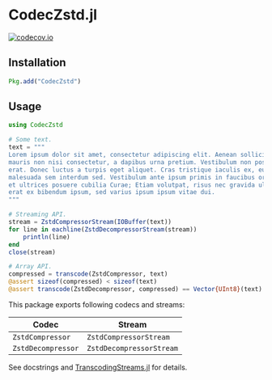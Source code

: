 CodecZstd.jl
============

[![codecov.io][codecov-img]][codecov-url]

## Installation

```julia
Pkg.add("CodecZstd")
```

## Usage

```julia
using CodecZstd

# Some text.
text = """
Lorem ipsum dolor sit amet, consectetur adipiscing elit. Aenean sollicitudin
mauris non nisi consectetur, a dapibus urna pretium. Vestibulum non posuere
erat. Donec luctus a turpis eget aliquet. Cras tristique iaculis ex, eu
malesuada sem interdum sed. Vestibulum ante ipsum primis in faucibus orci luctus
et ultrices posuere cubilia Curae; Etiam volutpat, risus nec gravida ultricies,
erat ex bibendum ipsum, sed varius ipsum ipsum vitae dui.
"""

# Streaming API.
stream = ZstdCompressorStream(IOBuffer(text))
for line in eachline(ZstdDecompressorStream(stream))
    println(line)
end
close(stream)

# Array API.
compressed = transcode(ZstdCompressor, text)
@assert sizeof(compressed) < sizeof(text)
@assert transcode(ZstdDecompressor, compressed) == Vector{UInt8}(text)
```

This package exports following codecs and streams:

| Codec              | Stream                   |
| ------------------ | ------------------------ |
| `ZstdCompressor`   | `ZstdCompressorStream`   |
| `ZstdDecompressor` | `ZstdDecompressorStream` |

See docstrings and [TranscodingStreams.jl](https://github.com/bicycle1885/TranscodingStreams.jl) for details.

[travisci-img]: https://travis-ci.org/bicycle1885/CodecZstd.jl.svg?branch=master
[travisci-url]: https://travis-ci.org/bicycle1885/CodecZstd.jl
[appveyor-img]: https://ci.appveyor.com/api/projects/status/u58v32yenqf19x2a?svg=true
[appveyor-url]: https://ci.appveyor.com/project/bicycle1885/codeczstd-jl
[codecov-img]: http://codecov.io/github/bicycle1885/CodecZstd.jl/coverage.svg?branch=master
[codecov-url]: http://codecov.io/github/bicycle1885/CodecZstd.jl?branch=master
